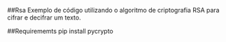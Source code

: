##Rsa
Exemplo de código utilizando o algoritmo de criptografia RSA para cifrar e decifrar um texto.

##Requirememts
pip install pycrypto